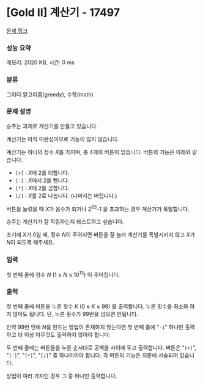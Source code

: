 # [Gold II] 계산기 - 17497 

[문제 링크](https://www.acmicpc.net/problem/17497) 

### 성능 요약

메모리: 2020 KB, 시간: 0 ms

### 분류

그리디 알고리즘(greedy), 수학(math)

### 문제 설명

<p>승주는 과제로 계산기를 만들고 있습니다.</p>

<p>계산기는 아직 미완성이므로 기능이 많지 않습니다.</p>

<p>계산기는 하나의 정수 <em>X</em>를 가지며, 총 4개의 버튼이 있습니다. 버튼의 기능은 아래와 같습니다.</p>

<ul>
	<li><code>[+]</code> : <em>X</em>에 2를 더합니다.</li>
	<li><code>[-]</code> : <em>X</em>에서 2를 뺍니다.</li>
	<li><code>[*]</code> : <em>X</em>에 2를 곱합니다.</li>
	<li><code>[/]</code> : <em>X</em>를 2로 나눕니다. (나머지는 버립니다.)</li>
</ul>

<p>버튼을 눌렀을 때 <em>X</em>가 음수가 되거나 2<sup>63</sup>-1 을 초과하는 경우 계산기가 폭발합니다.</p>

<p>승주는 계산기가 잘 작동하는지 테스트하고 싶습니다.</p>

<p>초기에 <em>X</em>가 0일 때, 정수 <em>N</em>이 주어지면 버튼을 잘 눌러 계산기를 폭발시키지 않고 <em>X</em>가 <em>N</em>이 되도록 해주세요.</p>

### 입력 

 <p>첫 번째 줄에 정수 <em>N</em> (1 ≤ <em>N</em> ≤ 10<sup>13</sup>) 이 주어집니다.</p>

### 출력 

 <p>첫 번째 줄에 버튼을 누른 횟수 <em>K</em> (0 ≤ <em>K</em> ≤ 99) 를 출력합니다. 누른 횟수를 최소화 하지 않아도 됩니다. 단, 누른 횟수가 99번을 넘으면 안됩니다.</p>

<p>만약 99번 안에 <em>N</em>을 만드는 방법이 존재하지 않는다면 첫 번째 줄에 "<code>-1</code>" 하나만 출력하고 더 이상 아무것도 출력하지 않아야 합니다.</p>

<p>두 번째 줄에는 버튼들을 누른 순서대로 공백을 사이에 두고 출력합니다. 버튼은 "<code>[+]</code>", "<code>[-]</code>", "<code>[*]</code>", "<code>[/]</code>" 중 하나이어야 합니다. 각 버튼의 기능은 지문에 서술되어 있습니다.</p>

<p>방법이 여러 가지인 경우 그 중 하나만 출력합니다.</p>


